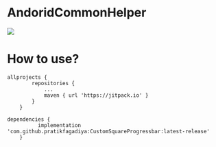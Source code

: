 # AndoridCommonHelper
[![](https://jitpack.io/v/pratikfagadiya/CustomSquareProgressbar.svg)](https://jitpack.io/#pratikfagadiya/CustomSquareProgressbar)
# How to use?

```
allprojects {
		repositories {
			...
			maven { url 'https://jitpack.io' }
		}
	}
```
```
dependencies {
          implementation 'com.github.pratikfagadiya:CustomSquareProgressbar:latest-release'
	}
```
